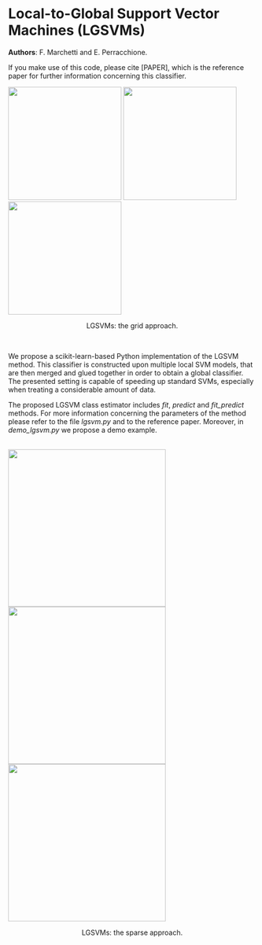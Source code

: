 # Local-to-Global Support Vector Machines (LGSVMs)

**Authors**: F. Marchetti and E. Perracchione.

If you make use of this code, please cite [PAPER], which is the reference paper for further information concerning this classifier.

 <div class="row">
    <img src="https://iili.io/JyowwQ.png" width="230">
    <img src="https://iili.io/JyojAx.png" width="230">
    <img src="https://iili.io/JyoeoB.png" width="230">
  <caption> <p align="center"> LGSVMs: the grid approach. </p> </caption>
</div>
<br />

We propose a scikit-learn-based Python implementation of the LGSVM method. This classifier is constructed upon multiple local SVM models, that are then merged and glued together in order to obtain a global classifier. The presented setting is capable of speeding up standard SVMs, especially when treating a considerable amount of data.

The proposed LGSVM class estimator includes _fit_, _predict_ and _fit_predict_ methods. For more information concerning the parameters of the method please refer to the file *lgsvm.py* and to the reference paper. Moreover, in *demo_lgsvm.py* we propose a demo example.

<br />
 <div class="row">
    <img src="https://iili.io/JyoNtV.png" width="320">
    <img src="https://iili.io/JyoSKF.png" width="320">
    <img src="https://iili.io/JyovP1.png" width="320">
  <caption> <p align="center"> LGSVMs: the sparse approach. </p> </caption>
</div>




